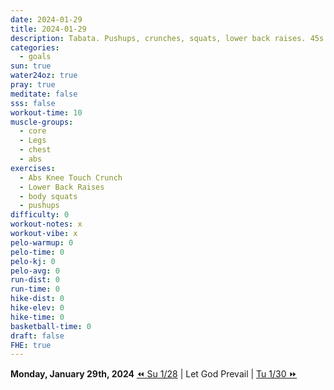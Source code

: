 ```yaml
---
date: 2024-01-29
title: 2024-01-29
description: Tabata. Pushups, crunches, squats, lower back raises. 45s on, 30s rest.
categories:
  - goals
sun: true
water24oz: true
pray: true
meditate: false
sss: false
workout-time: 10
muscle-groups:
  - core
  - Legs
  - chest
  - abs
exercises:
  - Abs Knee Touch Crunch
  - Lower Back Raises
  - body squats
  - pushups
difficulty: 0
workout-notes: x
workout-vibe: x
pelo-warmup: 0
pelo-time: 0
pelo-kj: 0
pelo-avg: 0
run-dist: 0
run-time: 0
hike-dist: 0
hike-elev: 0
hike-time: 0
basketball-time: 0
draft: false
FHE: true
---
```

**Monday, January 29th, 2024**
[⏪ Su 1/28](goals/2024-01-28) | Let God Prevail | [Tu 1/30 ⏩](goals/2024-01-30)


